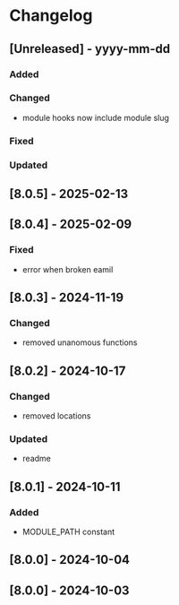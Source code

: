 # Changelog
## [Unreleased] - yyyy-mm-dd

### Added

### Changed
- module hooks now include module slug

### Fixed

### Updated

## [8.0.5] - 2025-02-13


## [8.0.4] - 2025-02-09


### Fixed
- error when broken eamil

## [8.0.3] - 2024-11-19


### Changed
- removed unanomous functions

## [8.0.2] - 2024-10-17


### Changed
- removed locations

### Updated
- readme

## [8.0.1] - 2024-10-11


### Added
- MODULE_PATH constant

## [8.0.0] - 2024-10-04


## [8.0.0] - 2024-10-03
